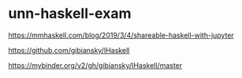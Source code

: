 # unn-haskell-exam

https://mmhaskell.com/blog/2019/3/4/shareable-haskell-with-jupyter

https://github.com/gibiansky/IHaskell

https://mybinder.org/v2/gh/gibiansky/IHaskell/master
